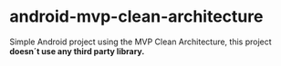 # android-mvp-clean-architecture

Simple Android project using the MVP Clean Architecture, this project **doesn´t use any third party library.**
